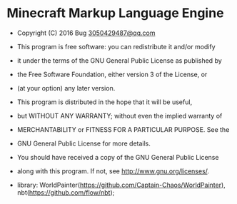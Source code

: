 
# Minecraft Markup Language Engine

 * Copyright (C) 2016 Bug 3050429487@qq.com
 
 * This program is free software: you can redistribute it and/or modify
 * it under the terms of the GNU General Public License as published by
 * the Free Software Foundation, either version 3 of the License, or
 * (at your option) any later version.
 
 * This program is distributed in the hope that it will be useful,
 * but WITHOUT ANY WARRANTY; without even the implied warranty of
 * MERCHANTABILITY or FITNESS FOR A PARTICULAR PURPOSE.  See the
 * GNU General Public License for more details.
 
 * You should have received a copy of the GNU General Public License
 * along with this program.  If not, see <http://www.gnu.org/licenses/>.

 * library: WorldPainter(<https://github.com/Captain-Chaos/WorldPainter>), nbt(<https://github.com/flow/nbt>);
